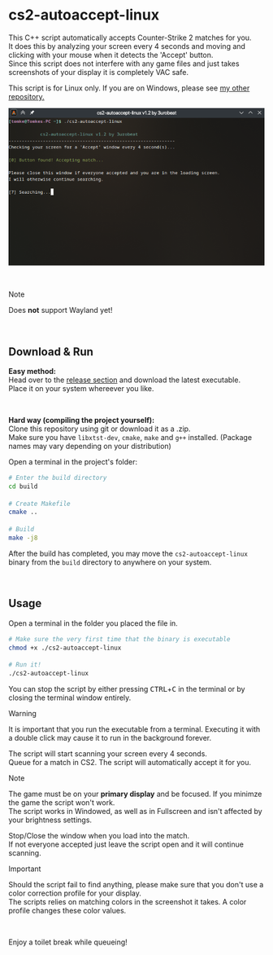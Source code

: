 # cs2-autoaccept-linux
This C++ script automatically accepts Counter-Strike 2 matches for you.  
It does this by analyzing your screen every 4 seconds and moving and clicking with your mouse when it detects the 'Accept' button.  
Since this script does not interfere with any game files and just takes screenshots of your display it is completely VAC safe.  

This script is for Linux only. If you are on Windows, please see [my other repository.](https://github.com/3urobeat/cs2-autoaccept)  

![Screenshot](https://raw.githubusercontent.com/3urobeat/cs2-autoaccept-linux/master/.github/img/showcase.png)   
  
&nbsp;

> [!NOTE]
> Does **not** support Wayland yet!  

&nbsp;

## Download & Run
**Easy method:**  
Head over to the [release section](https://github.com/3urobeat/cs2-autoaccept-linux/releases/latest) and download the latest executable.  
Place it on your system whereever you like.

&nbsp;


**Hard way (compiling the project yourself):**  
Clone this repository using git or download it as a .zip.  
Make sure you have `libxtst-dev`, `cmake`, `make` and `g++` installed. (Package names may vary depending on your distribution)  

Open a terminal in the project's folder:
```bash
# Enter the build directory
cd build

# Create Makefile
cmake ..

# Build
make -j8
```

After the build has completed, you may move the `cs2-autoaccept-linux` binary from the `build` directory to anywhere on your system.

&nbsp;

## Usage  
Open a terminal in the folder you placed the file in.
```bash
# Make sure the very first time that the binary is executable
chmod +x ./cs2-autoaccept-linux

# Run it!
./cs2-autoaccept-linux
```

You can stop the script by either pressing <kbd>CTRL</kbd>+<kbd>C</kbd> in the terminal or by closing the terminal window entirely.

> [!WARNING]
> It is important that you run the executable from a terminal. Executing it with a double click may cause it to run in the background forever.

The script will start scanning your screen every 4 seconds.  
Queue for a match in CS2. The script will automatically accept it for you.
  
> [!NOTE]
> The game must be on your **primary display** and be focused. If you minimze the game the script won't work.  
> The script works in Windowed, as well as in Fullscreen and isn't affected by your brightness settings.

Stop/Close the window when you load into the match.  
If not everyone accepted just leave the script open and it will continue scanning.  

> [!IMPORTANT]
> Should the script fail to find anything, please make sure that you don't use a color correction profile for your display.  
> The scripts relies on matching colors in the screenshot it takes. A color profile changes these color values.

&nbsp;

Enjoy a toilet break while queueing!
